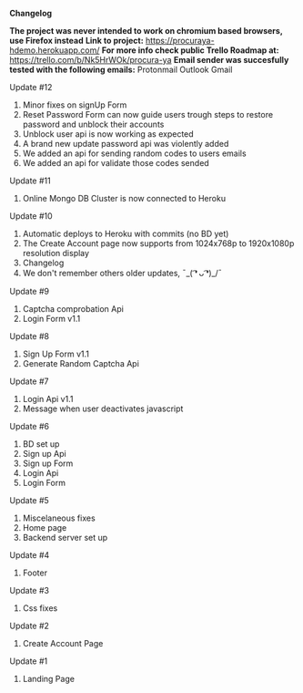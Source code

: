 **Changelog**

**The project was never intended to work on chromium based browsers, use Firefox instead**
**Link to project:** https://procuraya-hdemo.herokuapp.com/
**For more info check public Trello Roadmap at:** https://trello.com/b/Nk5HrWOk/procura-ya
**Email sender was succesfully tested with the following emails:**
 Protonmail
 Outlook
 Gmail
 

Update #12

1. Minor fixes on signUp Form
2. Reset Password Form can now guide users trough steps to restore password and unblock their accounts
3. Unblock user api is now working as expected
4. A brand new update password api was violently added
5. We added an api for sending random codes to users emails
6. We added an api for validate those codes sended

Update #11

1. Online Mongo DB Cluster is now connected to Heroku

Update #10

1. Automatic deploys to Heroku with commits (no BD yet)
2. The Create Account page now supports from 1024x768p to 1920x1080p resolution display
3. Changelog
4. We don't remember others older updates,  ¯\_( ͡❛ ᴗ ͡❛)_/¯

Update #9

1. Captcha comprobation Api
2. Login Form v1.1

Update #8

1. Sign Up Form v1.1
2. Generate Random Captcha Api

Update #7

1. Login Api v1.1
2. Message when user deactivates javascript

Update #6

1. BD set up
2. Sign up Api
3. Sign up Form
4. Login Api
5. Login Form

Update #5

1. Miscelaneous fixes
2. Home page
3. Backend server set up

Update #4

1. Footer

Update #3

1. Css fixes

Update #2

1. Create Account Page

Update #1

1. Landing Page
